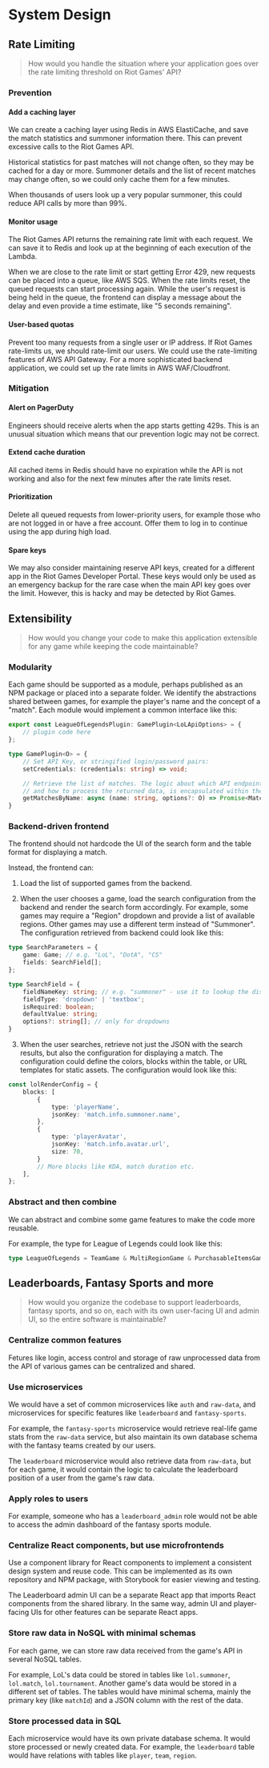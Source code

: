 # System Design #

## Rate Limiting ##

> How would you handle the situation where your application goes over the rate limiting threshold on Riot Games' API?

### Prevention ###

#### Add a caching layer ####

We can create a caching layer using Redis in AWS ElastiCache, and save the match statistics and summoner information there. This can prevent excessive calls to the Riot Games API.

Historical statistics for past matches will not change often, so they may be cached for a day or more. Summoner details and the list of recent matches may change often, so we could only cache them for a few minutes.

When thousands of users look up a very popular summoner, this could reduce API calls by more than 99%. 

#### Monitor usage #### 

The Riot Games API returns the remaining rate limit with each request. We can save it to Redis and look up at the beginning of each execution of the Lambda.

When we are close to the rate limit or start getting Error 429, new requests can be placed into a queue, like AWS SQS. When the rate limits reset, the queued requests can start processing again. While the user's request is being held in the queue, the frontend can display a message about the delay and even provide a time estimate, like "5 seconds remaining".

#### User-based quotas ####

Prevent too many requests from a single user or IP address. If Riot Games rate-limits us, we should rate-limit our users. We could use the rate-limiting features of AWS API Gateway. For a more sophisticated backend application, we could set up the rate limits in AWS WAF/Cloudfront.

### Mitigation ###

#### Alert on PagerDuty ####

Engineers should receive alerts when the app starts getting 429s. This is an unusual situation which means that our prevention logic may not be correct.

#### Extend cache duration ####

All cached items in Redis should have no expiration while the API is not working and also for the next few minutes after the rate limits reset.

#### Prioritization ####

Delete all queued requests from lower-priority users, for example those who are not logged in or have a free account. Offer them to log in to continue using the app during high load.

#### Spare keys #### 

We may also consider maintaining reserve API keys, created for a different app in the Riot Games Developer Portal. These keys would only be used as an emergency backup for the rare case when the main API key goes over the limit. However, this is hacky and may be detected by Riot Games.

## Extensibility ##

> How would you change your code to make this application extensible for any game while keeping the code maintainable?

### Modularity ###

Each game should be supported as a module, perhaps published as an NPM package or placed into a separate folder. We identify the abstractions shared between games, for example the player's name and the concept of a "match". Each module would implement a common interface like this:

```typescript
export const LeagueOfLegendsPlugin: GamePlugin<LoLApiOptions> = {
    // plugin code here
};
```

```typescript
type GamePlugin<O> = {
    // Set API Key, or stringified login/password pairs:
    setCredentials: (credentials: string) => void;

    // Retrieve the list of matches. The logic about which API endpoints to call,
    // and how to process the returned data, is encapsulated within the plugin.
    getMatchesByName: async (name: string, options?: O) => Promise<Match[]>;
}
```

### Backend-driven frontend ###

The frontend should not hardcode the UI of the search form and the table format for displaying a match. 

Instead, the frontend can:

1. Load the list of supported games from the backend.

2. When the user chooses a game, load the search configuration from the backend and render the search form accordingly. For example, some games may require a "Region" dropdown and provide a list of available regions. Other games may use a different term instead of "Summoner". The configuration retrieved from backend could look like this:

```typescript
type SearchParameters = {
    game: Game; // e.g. "LoL", "DotA", "CS"
    fields: SearchField[];
};

type SearchField = {
    fieldNameKey: string; // e.g. "summoner" - use it to lookup the display name in the localization file on the frontend
    fieldType: 'dropdown' | 'textbox';
    isRequired: boolean;
    defaultValue: string;
    options?: string[]; // only for dropdowns
}
```

3. When the user searches, retrieve not just the JSON with the search results, but also the configuration for displaying a match. The configuration could define the colors, blocks within the table, or URL templates for static assets. The configuration would look like this:

```typescript
const lolRenderConfig = {
    blocks: [
        {
            type: 'playerName',
            jsonKey: 'match.info.summoner.name',
        },
        {
            type: 'playerAvatar',
            jsonKey: 'match.info.avatar.url',
            size: 70,
        }
        // More blocks like KDA, match duration etc.
    ],
};
```

### Abstract and then combine ###

We can abstract and combine some game features to make the code more reusable.

For example, the type for League of Legends could look like this:

```typescript
type LeagueOfLegends = TeamGame & MultiRegionGame & PurchasableItemsGame; // and more
```

## Leaderboards, Fantasy Sports and more ##

> How would you organize the codebase to support leaderboards, fantasy sports, and so on, each with its own user-facing UI and admin UI, so the entire software is maintainable?

### Centralize common features ### 

Fetures like login, access control and storage of raw unprocessed data from the API of various games can be centralized and shared.

### Use microservices ###

We would have a set of common microservices like `auth` and `raw-data`, and microservices for specific features like `leaderboard` and `fantasy-sports`. 

For example, the `fantasy-sports` microservice would retrieve real-life game stats from the `raw-data` service, but also maintain its own database schema with the fantasy teams created by our users. 

The `leaderboard` microservice would also retrieve data from `raw-data`, but for each game, it would contain the logic to calculate the leaderboard position of a user from the game's raw data. 

### Apply roles to users ###

For example, someone who has a `leaderboard_admin` role would not be able to access the admin dashboard of the fantasy sports module. 

### Centralize React components, but use microfrontends ###

Use a component library for React components to implement a consistent design system and reuse code. This can be implemented as its own repository and NPM package, with Storybook for easier viewing and testing.

The Leaderboard admin UI can be a separate React app that imports React components from the shared library. In the same way, admin UI and player-facing UIs for other features can be separate React apps. 

### Store raw data in NoSQL with minimal schemas ###

For each game, we can store raw data received from the game's API in several NoSQL tables. 

For example, LoL's data could be stored in tables like `lol.summoner`, `lol.match`, `lol.tournament`. Another game's data would be stored in a different set of tables. The tables would have minimal schema, mainly the primary key (like `matchId`) and a JSON column with the rest of the data.

### Store processed data in SQL ###

Each microservice would have its own private database schema. It would store processed or newly created data. For example, the `leaderboard` table would have relations with tables like `player`, `team`, `region`.
